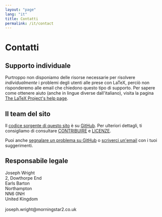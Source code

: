 ```yaml
---
layout: "page"
lang: "it"
title: Contatti
permalink: /it/contact
---
```


# Contatti

## Supporto individuale

Purtroppo non disponiamo delle risorse necessarie 
per risolvere _individualmente_ i problemi degli utenti 
alle prese con LaTeX, perciò non risponderemo alle 
email che chiedono questo tipo di supporto. 
Per sapere come ottenere aiuto (anche in lingue
diverse dall'italiano), visita la pagina
[The LaTeX Project's help page](https://www.latex-project.org/help/).

## Il team del sito

Il [codice sorgente di questo sito](https://github.com/learnlatex/learnlatex.github.io/) è su [GitHub](https://github.com/learnlatex/). 
Per ulteriori dettagli, ti consigliamo di consultare 
[CONTRIBUIRE](../CONTRIBUTING) e [LICENZE](../LICENSE).

Puoi anche [segnalare un problema su GitHub](https://github.com/learnlatex/learnlatex.github.io/issues) o [scriverci un'email](mailto:texfaq@texfaq.org) con i tuoi suggerimenti.

## Responsabile legale

<p>Joseph Wright<br>
2, Dowthorpe End<br>
Earls Barton<br>
Northampton<br>
NN6 0NH<br>
United Kingdom<br>
<br>joseph.wright@morningstar2.co.uk</p>
